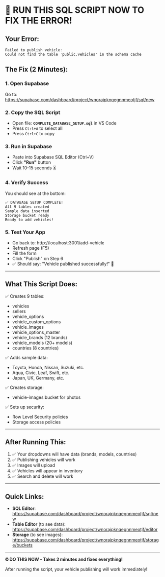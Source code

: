 # 🚨 RUN THIS SQL SCRIPT NOW TO FIX THE ERROR!

## Your Error:
```
Failed to publish vehicle:
Could not find the table 'public.vehicles' in the schema cache
```

## The Fix (2 Minutes):

### 1. Open Supabase
Go to: https://supabase.com/dashboard/project/wnorajpknqegnnmeotjf/sql/new

### 2. Copy the SQL Script
- Open file: **`COMPLETE_DATABASE_SETUP.sql`** in VS Code
- Press `Ctrl+A` to select all
- Press `Ctrl+C` to copy

### 3. Run in Supabase
- Paste into Supabase SQL Editor (Ctrl+V)
- Click **"Run"** button
- Wait 10-15 seconds ⏳

### 4. Verify Success
You should see at the bottom:
```
✅ DATABASE SETUP COMPLETE!
All 9 tables created
Sample data inserted
Storage bucket ready
Ready to add vehicles!
```

### 5. Test Your App
- Go back to: http://localhost:3001/add-vehicle
- Refresh page (F5)
- Fill the form
- Click "Publish" on Step 6
- ✅ Should say: "Vehicle published successfully!" 🎉

---

## What This Script Does:

✅ Creates 9 tables:
- vehicles
- sellers  
- vehicle_options
- vehicle_custom_options
- vehicle_images
- vehicle_options_master
- vehicle_brands (12 brands)
- vehicle_models (20+ models)
- countries (8 countries)

✅ Adds sample data:
- Toyota, Honda, Nissan, Suzuki, etc.
- Aqua, Civic, Leaf, Swift, etc.
- Japan, UK, Germany, etc.

✅ Creates storage:
- vehicle-images bucket for photos

✅ Sets up security:
- Row Level Security policies
- Storage access policies

---

## After Running This:

1. ✅ Your dropdowns will have data (brands, models, countries)
2. ✅ Publishing vehicles will work
3. ✅ Images will upload
4. ✅ Vehicles will appear in inventory
5. ✅ Search and delete will work

---

## Quick Links:

- **SQL Editor**: https://supabase.com/dashboard/project/wnorajpknqegnnmeotjf/sql/new
- **Table Editor** (to see data): https://supabase.com/dashboard/project/wnorajpknqegnnmeotjf/editor
- **Storage** (to see images): https://supabase.com/dashboard/project/wnorajpknqegnnmeotjf/storage/buckets

---

**⏰ DO THIS NOW - Takes 2 minutes and fixes everything!**

After running the script, your vehicle publishing will work immediately!

